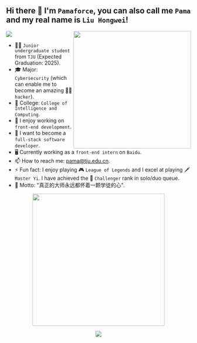 ## Hi there 👋 I'm `Pamaforce`, you can also call me `Pama` and my real name is `Liu Hongwei`!

<img src="https://komarev.com/ghpvc/?username=pamaforce"/>

<img src="https://github-readme-stats.vercel.app/api?username=pamaforce&show_icons=true&theme=buefy&count_private=true&include_all_commits=true" width="320" align="right"/>

- 👨‍🎓 `Junior undergraduate student` from `TJU` (Expected Graduation: 2025).
- 🎓 Major: `Cybersecurity` (which can enable me to become an amazing  🧑‍💻 `hacker`).
- 🏢 College: `College of Intelligence and Computing`.
- 🔭 I enjoy working on `front-end development`.
- 🌱 I want to become a `full-stack software developer`.
- 🖥️ Currently working as a `front-end intern` on `Baidu`.
- 📫 How to reach me: pama@tju.edu.cn.
- ⚡ Fun fact: I enjoy playing 🎮 `League of Legends` and I excel at playing 🗡️ `Master Yi`. I have achieved the 👑 `Challenger` rank in solo/duo queue.
- 🌟 Motto: "真正的大师永远都怀着一颗学徒的心".
  
<p align="center"><img src="https://github-readme-stats.vercel.app/api/top-langs/?username=pamaforce&layout=compact" width="360"/></p>

<p align="center"><img src="https://github-profile-trophy.vercel.app/?username=pamaforce&margin-w=15&margin-h=15"/></p>
